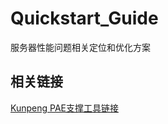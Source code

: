 # Quickstart_Guide

服务器性能问题相关定位和优化方案


## 相关链接
[Kunpeng PAE支撑工具链接](https://gitee.com/robinadc/kunpeng-pae)